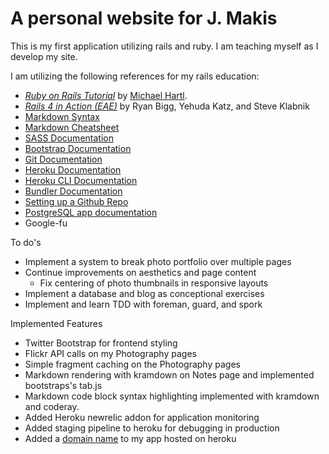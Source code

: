 # A personal website for J. Makis

This is my first application utilizing rails and ruby. I am teaching myself as I develop my site.

I am utilizing the following references for my rails education:

+ [*Ruby on Rails Tutorial*](http://railstutorial.org/) by [Michael Hartl](http://michaelhartl.com/).
+ [*Rails 4 in Action (EAE)*](http://www.manning.com/bigg2/) by Ryan Bigg, Yehuda Katz, and Steve Klabnik
+ [Markdown Syntax](http://daringfireball.net/projects/markdown/syntax)
+ [Markdown Cheatsheet](https://github.com/adam-p/markdown-here/wiki/Markdown-Cheatsheet)
+ [SASS Documentation](http://sass-lang.com/)
+ [Bootstrap Documentation](http://getbootstrap.com/)
+ [Git Documentation](http://gitref.org/)
+ [Heroku Documentation](https://devcenter.heroku.com/)
+ [Heroku CLI Documentation](https://devcenter.heroku.com/articles/heroku-command)
+ [Bundler Documentation](http://bundler.io)
+ [Setting up a Github Repo](https://help.github.com/articles/create-a-repo)
+ [PostgreSQL app documentation](http://postgresapp.com/documentation/)
+ Google-fu

To do's

+ Implement a system to break photo portfolio over multiple pages
+ Continue improvements on aesthetics and page content
  + Fix centering of photo thumbnails in responsive layouts
+ Implement a database and blog as conceptional exercises
+ Implement and learn TDD with foreman, guard, and spork

Implemented Features

+ Twitter Bootstrap for frontend styling
+ Flickr API calls on my Photography pages
+ Simple fragment caching on the Photography pages
+ Markdown rendering with kramdown on Notes page and implemented bootstraps's tab.js
+ Markdown code block syntax highlighting implemented with kramdown and coderay.
+ Added Heroku newrelic addon for application monitoring
+ Added staging pipeline to heroku for debugging in production
+ Added a [domain name](http://www.johnjmakis.com) to my app hosted on heroku